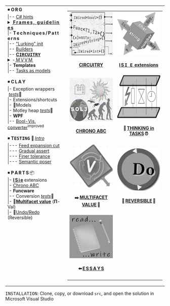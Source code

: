 <table><tr valign="top"><td>
<!--      O R G    --!>
◾ <b>O&thinsp;R&thinsp;G</b><br />
|-- <a title="&nbsp;&lArr;read-write article" href="https://github.com/Kyriosity/read-write/blob/main/README+/.net/README+/cs-hints.md">C# hints</a><br />
            <!-- F R A M E S  /  R U L E S --!>
<details><summary><ins>&thinsp;<b>F&thinsp;r&thinsp;a&thinsp;m&thinsp;e&thinsp;s</ins>&thinsp;,<ins>&nbsp;&nbsp;g&thinsp;u&thinsp;i&thinsp;d&thinsp;e&thinsp;l&thinsp;i&thinsp;n&thinsp;e&thinsp;s</b>&thinsp;</ins></summary>
|--&nbsp;📖&thinsp;<a href="README+/frames"><i>Intro</i></a><br />
|-- <a href="README+/frames/README+/reinforced_inheretance.md">Reinforced inheritance</a><br />
|-- <a href="README+/frames/README+/calls_on_null.md">Calls on null</a><br />            
</details>
            <!-- TECHNIQUE / PATTERN --!>
|- <b>T&thinsp;e&thinsp;c&thinsp;h&thinsp;n&thinsp;i&thinsp;q&thinsp;u&thinsp;e&thinsp;s&thinsp;/&thinsp;P&thinsp;a&thinsp;t&thinsp;t&thinsp;e&thinsp;r&thinsp;n&thinsp;s</b>&nbsp;&nbsp;&nbsp;&nbsp;&nbsp;<br />
|-- <a href="/README+/techniques/README+/lurk_init.md">"Lurking" init</a><br />
|-- <a href="/README+/techniques/README+/builders/README.md">Builders</a><br />
|-- <a href="/README+/techniques/README+/circuitry/README.md"><b>C<samp>IRCUITRY</samp></b></a><br />
            <!-- M V V M  --!>
<details><summary>-<ins>&thinsp;M&thinsp;V&thinsp;V&thinsp;M&thinsp;</ins></summary>
|--- <a href="README+/decisions/README+/mvvm/mvvm-notification_orchestration.md">Notificaton orchestration</a><br />
|--- <a href="README+/decisions/README+/mvvm/mvvm-vmodel_cohesion.md">Model-ViewModel cohesion</a><br />
</details>
|- <b>Templates</b><br />
|-- <a href="README+/decisions/README+/thins_in_tasks/README.md">Tasks as models</a><br />
<br /><!--      C L A Y    --!>
◾ <b>C&thinsp;L&thinsp;A&thinsp;Y</b><br />
|- Exception wrappers &nbsp;<a href="src/TuttiFrutti/ExtensionsTests/Exceptions"><i>tests</i></a>🧪<br />
|- Extensions/shortcuts<br />
|- 🚧Models<br />
|- Motley heap <a href="src/TuttiFrutti/AbcStructTests/Heaps"><i>tests</i></a>🧪<br />
|- <b>WPF</b><br />
|-- <a href="README+/snippets/wpf/bool2viz_improved.md">Bool-Vis. converter</a><sup>improved</sup><br />
<br /><!--               T E S T I N G -->
◾ <b>T<samp>ESTING</samp></b>&nbsp;📖&thinsp;<a href="README+/tests"><i>Intro</i></a><br />
|--- <a href="README+/tests/README+/prog_tests-cut_feeds.md">Feed expansion cut</a><br />
|--- <a href="README+/tests/README+/unit_test-gradual_assert.md">Gradual assert</a><br />
|--- <a href="README+/tests/README+/val_tests-tolerance.md">Finer tolerance</a><br />
|--- <a href="README+/tests/README+/prog_tests-semantics.md">Semantic poser</a><br />
<br/><!--           PARTS -->
◾ <b>P&thinsp;A&thinsp;R&thinsp;T&thinsp;S</b>&thinsp;📦<br />
|- <a href="README+/parts/_ext/ISie/README.md"><b>I&thinsp;S&thinsp;i&thinsp;e</b></a> extensions<br />
|- <a href="README+/parts/AbcChrono">Chrono ABC</a><br />
|- <b>Funcware</b><br />
|-- Conversion&nbsp;<a href="src/TuttiFrutti/ExtensionsTests/Exceptions"><i>tests</i></a>🧪</br />
|- 🐝<a name="UVal" href="README+/parts/MultifacetVal"><b>Multifacet value</b></a> (<b>Π</b>-Val)<br />
|- 🚧<a href="README+/parts/Rvrs">Undo/Redo</a> (Reversible)<br />
</td><td> 
  <table><tr>
    <td>
      <a href="README+/techniques/README+/circuitry/README.md"><img src="README+/_rsc/img/_nav/tiles/Circuitry_bw-200px.jpg" alt="&nbsp;Object-oriented Circuitry"/></a>
      <br /><div align="center"><h4><a href="README+/techniques/README+/circuitry/README.md">CIRCUITRY</a></h4></div>
     </td>
     <td>
      <a href="README+/parts/_ext/ISie/README.md"><img src="README+/_rsc/img/_nav/tiles/ISie_bw-200px.jpg" alt="&nbsp;&nbsp;I&thinsp;S&thinsp;i&thinsp;e&nbsp;&nbsp;extenstions"/></a>
      <br /><div align="center"><h4><a href="README+/parts/_ext/ISie/README.md">I&thinsp;S&thinsp;<samp>I&thinsp;E</samp>&nbsp;&thinsp;extensions</a></h4></div>
     </td>
                                      </tr><tr></tr><tr>
    <td>
      <a href="README+/parts/AbcChrono/README.md"><img src="README+/_rsc/img/_nav/tiles/Chrono_bw-200px.jpg" alt="&nbsp;Chronology lib"/></a>
      <br /><div align="center"><h4><a href="README+/parts/AbcChrono/README.md">CHRONO ABC</a></h4></div>
    </td>
    <td>
      <a href="README+/decisions/README+/think_in_tasks/README.md"><img src="README+/_rsc/img/_nav/tiles/TaskAsModel_bw-200px.jpg" alt="&nbsp;Value as promise"/></a>
        <br /><div align="center"><h4>🐝&thinsp;<a href="/README+/decisions/README+/think_in_tasks/README.md">THINKING in TASKS</a>&thinsp;⏰</h4></div>
    </td>
                                        </tr><tr></tr><tr>
    <td>
      <a href="README+/parts/MultifacetVal/README.md"><img src="README+/_rsc/img/_nav/tiles/U-Val_200px.jpg" alt="&nbsp;Multifacet value"/></a>
      <br /><div align="center"><h4>✒️&thinsp;<a href="README+/parts/MultifacetVal/README.md">MULTIFACET VALUE</a>&thinsp;🐝</h4></div>
    </td>
   <td>
      <a href="README+/parts/Rvrs/README.md"><img src="README+/_rsc/img/_nav/tiles/UndoRedo_bw_200px.jpg" alt="&nbsp;Undo-Redo"/></a>
      <br /><div align="center"><h4>🚧&thinsp;<a href="README+/parts/Rvrs/README.md">REVERSIBLE</a>&thinsp;🚧</h4></div>
    </td>
                                 </tr><tr></tr><tr>
    <td>
      <a href="https://github.com/Kyriosity/read-write/blob/main/README+/pencraft/README+/essays/README.md"><img src="README+/_rsc/img/_nav/tiles/read-write_200px.jpg" alt="&nbsp;READ-WRITE repo" title="&nbsp;Collection in the read-write repository"/></a>
        <br /><div align="center"><h4>⬅️&thinsp;<a href="https://github.com/Kyriosity/read-write/blob/main/README+/pencraft/README+/essays/README.md">E&thinsp;S&thinsp;S&thinsp;A&thinsp;Y&thinsp;S</a></h4></div>
    </td>
  </tr></table>
</td></tr></table>

<samp>INSTALLATION</samp>: Clone, copy, or download `src`, and open the solution in Microsoft Visual Studio
